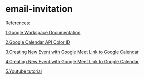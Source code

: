 # email-invitation
<p>References:</p>
<p><a href="https://developers.google.com/calendar/api/quickstart/python">1.Google Workspace Documentation</a></p>
<p><a href="https://lukeboyle.com/blog/posts/google-calendar-api-color-id">2.Google Calendar API Color ID</a></p>
<p><a href="https://gist.github.com/tanaikech/94791d48823e9659aa376cf7f0161d9b">3.Creating New Event with Google Meet Link to Google Calendar</a></p>
<p><a href="https://gist.github.com/tanaikech/94791d48823e9659aa376cf7f0161d9b">4.Creating New Event with Google Meet Link to Google Calendar</a></p>
<p><a href="https://www.youtube.com/watch?v=B2E82UPUnOY">5.Youtube tutorial</a></p>